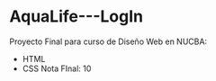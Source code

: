 # AquaLife---LogIn

Proyecto Final para curso de Diseño Web en NUCBA: 
- HTML 
- CSS
Nota FInal: 10
